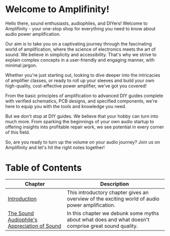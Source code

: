 # Welcome to Amplifinity!

Hello there, sound enthusiasts, audiophiles, and DIYers! Welcome to Amplifinity - your one-stop shop for everything you need to know about audio power amplification. 

Our aim is to take you on a captivating journey through the fascinating world of amplification, where the science of electronics meets the art of sound. We believe in simplicity and accessibility. That's why we strive to explain complex concepts in a user-friendly and engaging manner, with minimal jargon.

Whether you're just starting out, looking to dive deeper into the intricacies of amplifier classes, or ready to roll up your sleeves and build your own high-quality, cost-effective power amplifier, we've got you covered! 

From the basic principles of amplification to advanced DIY guides complete with verified schematics, PCB designs, and specified components, we're here to equip you with the tools and knowledge you need. 

But we don't stop at DIY guides. We believe that your hobby can turn into much more. From sparking the beginnings of your own audio startup to offering insights into profitable repair work, we see potential in every corner of this field.

So, are you ready to turn up the volume on your audio journey? Join us on Amplifinity and let's hit the right notes together!

# Table of Contents 
| Chapter | Description |
|---|---|
| [Introduction](/Introduction) | This introductory chapter gives an overview of the exciting world of audio power amplification. |
| [The Sound Audiophile's Appreciation of Sound](/SAAS) | In this chapter we debunk some myths about what does and what doesn't comprise great sound quality. |
 
